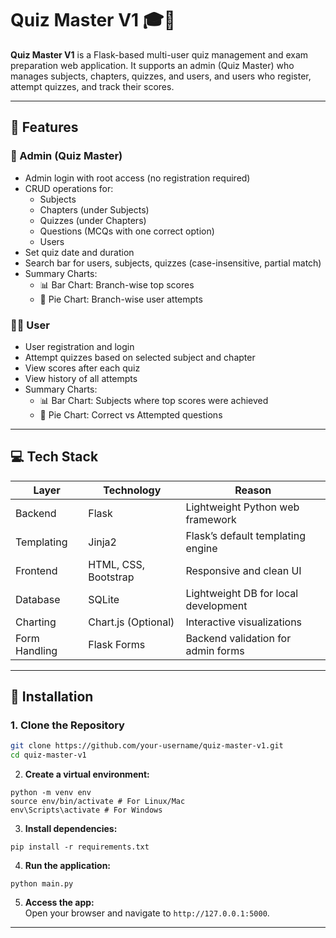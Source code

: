 # Quiz Master V1 🎓📝

**Quiz Master V1** is a Flask-based multi-user quiz management and exam preparation web application. It supports an admin (Quiz Master) who manages subjects, chapters, quizzes, and users, and users who register, attempt quizzes, and track their scores.

---

## 🔑 Features

### 👑 Admin (Quiz Master)
- Admin login with root access (no registration required)
- CRUD operations for:
  - Subjects
  - Chapters (under Subjects)
  - Quizzes (under Chapters)
  - Questions (MCQs with one correct option)
  - Users
- Set quiz date and duration
- Search bar for users, subjects, quizzes (case-insensitive, partial match)
- Summary Charts:
  - 📊 Bar Chart: Branch-wise top scores
  - 🥧 Pie Chart: Branch-wise user attempts

### 🙋‍♂️ User
- User registration and login
- Attempt quizzes based on selected subject and chapter
- View scores after each quiz
- View history of all attempts
- Summary Charts:
  - 📊 Bar Chart: Subjects where top scores were achieved
  - 🥧 Pie Chart: Correct vs Attempted questions

---

## 💻 Tech Stack

| Layer        | Technology      | Reason |
|--------------|------------------|--------|
| Backend      | Flask             | Lightweight Python web framework |
| Templating   | Jinja2            | Flask’s default templating engine |
| Frontend     | HTML, CSS, Bootstrap | Responsive and clean UI |
| Database     | SQLite            | Lightweight DB for local development |
| Charting     | Chart.js (Optional) | Interactive visualizations |
| Form Handling| Flask Forms       | Backend validation for admin forms |

---

## 🚀 Installation

### 1. Clone the Repository
```bash
git clone https://github.com/your-username/quiz-master-v1.git
cd quiz-master-v1
```

2. **Create a virtual environment:**  
```
python -m venv env
source env/bin/activate # For Linux/Mac
env\Scripts\activate # For Windows
```

3. **Install dependencies:**  
```
pip install -r requirements.txt
```

4. **Run the application:**  
```
python main.py
```

5. **Access the app:**  
Open your browser and navigate to `http://127.0.0.1:5000`. 

---
